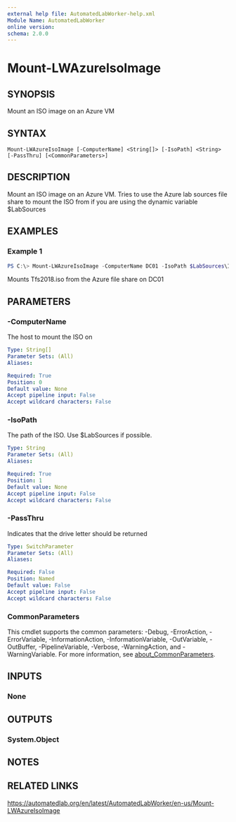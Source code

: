 ```yaml
---
external help file: AutomatedLabWorker-help.xml
Module Name: AutomatedLabWorker
online version:
schema: 2.0.0
---
```


# Mount-LWAzureIsoImage

## SYNOPSIS
Mount an ISO image on an Azure VM

## SYNTAX

```
Mount-LWAzureIsoImage [-ComputerName] <String[]> [-IsoPath] <String> [-PassThru] [<CommonParameters>]
```

## DESCRIPTION
Mount an ISO image on an Azure VM.
Tries to use the Azure lab sources file share to mount the ISO from if you are using the dynamic variable $LabSources

## EXAMPLES

### Example 1
```powershell
PS C:\> Mount-LWAzureIsoImage -ComputerName DC01 -IsoPath $LabSources\ISOs\Tfs2018.iso
```

Mounts Tfs2018.iso from the Azure file share on DC01

## PARAMETERS

### -ComputerName
The host to mount the ISO on

```yaml
Type: String[]
Parameter Sets: (All)
Aliases:

Required: True
Position: 0
Default value: None
Accept pipeline input: False
Accept wildcard characters: False
```

### -IsoPath
The path of the ISO.
Use $LabSources if possible.

```yaml
Type: String
Parameter Sets: (All)
Aliases:

Required: True
Position: 1
Default value: None
Accept pipeline input: False
Accept wildcard characters: False
```

### -PassThru
Indicates that the drive letter should be returned

```yaml
Type: SwitchParameter
Parameter Sets: (All)
Aliases:

Required: False
Position: Named
Default value: False
Accept pipeline input: False
Accept wildcard characters: False
```

### CommonParameters
This cmdlet supports the common parameters: -Debug, -ErrorAction, -ErrorVariable, -InformationAction, -InformationVariable, -OutVariable, -OutBuffer, -PipelineVariable, -Verbose, -WarningAction, and -WarningVariable. For more information, see [about_CommonParameters](http://go.microsoft.com/fwlink/?LinkID=113216).

## INPUTS

### None
## OUTPUTS

### System.Object
## NOTES

## RELATED LINKS
https://automatedlab.org/en/latest/AutomatedLabWorker/en-us/Mount-LWAzureIsoImage
